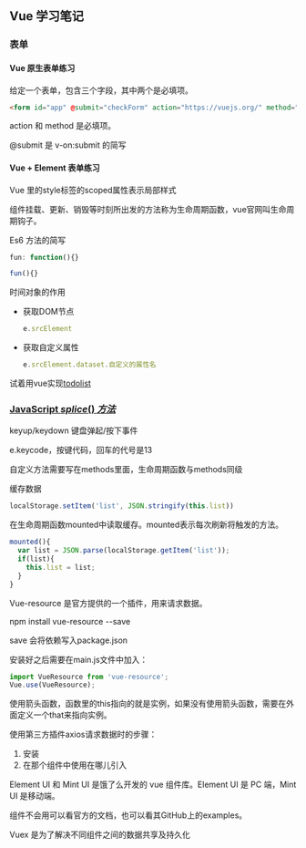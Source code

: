 ## Vue 学习笔记

### 表单

#### Vue 原生表单练习

给定一个表单，包含三个字段，其中两个是必填项。

```html
<form id="app" @submit="checkForm" action="https://vuejs.org/" method="post">
```

action 和 method 是必填项。

@submit 是 v-on:submit 的简写

#### Vue + Element 表单练习




Vue 里的style标签的scoped属性表示局部样式



组件挂载、更新、销毁等时刻所出发的方法称为生命周期函数，vue官网叫生命周期钩子。

Es6 方法的简写

```js
fun: function(){}

fun(){}
```





时间对象的作用

- 获取DOM节点

  ```js
  e.srcElement
  ```

- 获取自定义属性

  ```js
  e.srcElement.dataset.自定义的属性名
  ```



试着用vue实现[todolist](<http://www.todolist.cn/>)



### [JavaScript *splice*() *方法*](http://www.baidu.com/link?url=DGvtusq4T51oKWHx6QZuTNpyNzVq4Ododem0zh7n2yleQxASF5PTnpnPKzO3N7IfUvSxzFIrGUwApcsbMAWcQa)



keyup/keydown 键盘弹起/按下事件

e.keycode，按键代码，回车的代号是13



自定义方法需要写在methods里面，生命周期函数与methods同级



缓存数据

```js
localStorage.setItem('list', JSON.stringify(this.list))
```



在生命周期函数mounted中读取缓存。mounted表示每次刷新将触发的方法。

```js
mounted(){
  var list = JSON.parse(localStorage.getItem('list'));
  if(list){
    this.list = list;
  }                      
}
```


Vue-resource 是官方提供的一个插件，用来请求数据。

npm install vue-resource --save

save 会将依赖写入package.json

安装好之后需要在main.js文件中加入：

```js
import VueResource from 'vue-resource';
Vue.use(VueResource);
```





使用箭头函数，函数里的this指向的就是实例，如果没有使用箭头函数，需要在外面定义一个that来指向实例。



使用第三方插件axios请求数据时的步骤：

1. 安装
2. 在那个组件中使用在哪儿引入



Element UI 和 Mint UI 是饿了么开发的 vue 组件库。Element UI 是 PC 端，Mint UI 是移动端。

组件不会用可以看官方的文档，也可以看其GitHub上的examples。



Vuex 是为了解决不同组件之间的数据共享及持久化